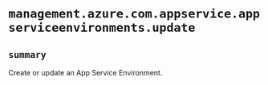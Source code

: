 # `management.azure.com.appservice.appserviceenvironments.update`

## `summary`
Create or update an App Service Environment.


